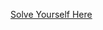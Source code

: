 [Solve Yourself Here](https://www.hackerrank.com/challenges/string-similarity/problem?isFullScreen=true)